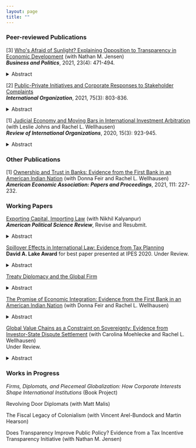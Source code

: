 ```yaml
---
layout: page
title: ""
---
```


### Peer-reviewed Publications

[3] [Who's Afraid of Sunlight? Explaining Opposition to Transparency in Economic Development](assets/TJ_BAP_final.pdf) (with Nathan M. Jensen)<br>
**_Business and Politics_**, 2021, 23(4): 471-494.
<details><summary>Abstract</summary>
<p>
Firms and governments often negotiate economic development deals, such as tax abatements, with limited
transparency, using exceptions to public records laws or other strategies for nondisclosure. In this article
we explore the motivations of firms for keeping economic development deals out of the public eye. We
explore legal challenges to public records requests for deal-specific, company-specific participation in a
state economic development incentive program. By examining applications for participation in a major
state economic program, the Texas Enterprise Fund, we find that a company is more likely to challenge a
formal public records request if it has renegotiated the terms of the award to reduce its job-creation obligations. We interpret this as companies challenging transparency when they have avoided being penalized for
noncompliance by engaging in nonpublic renegotiations. These results provide evidence regarding those conditions that prompt firms to challenge transparency and illustrate some of the limitations of safeguards such
as clawbacks (or incentive-recapture provisions) when such reforms aren’t coupled with robust transparency
mechanisms. We speculate that the main motivation for these challenges is to limit scrutiny of these deals
that could lead to backlashes against future economic development agreements.
</p>
</details>

[2] [Public-Private Initiatives and Corporate Responses to Stakeholder Complaints](assets/Thrall_IO_2021_final.pdf)<br>
**_International Organization_**, 2021, 75(3): 803-836.
<details><summary>Abstract</summary>
<p>
Multinational firms operate in multiple national jurisdictions, making them
difficult for any one government to regulate. For this reason the firms themselves are often
in charge of their own regulation, increasingly in conjunction with international organizations by way of public-private governance initiatives. Prior research has claimed that such
initiatives are too weak to meaningfully change firms’ behavior. Can public-private governance initiatives help firms self-regulate, even if they lack strong monitoring or enforcement mechanisms? I take two steps toward answering this question. First, I introduce a
new measure of firms’ performance on ESG (environmental, social, and governance)
issues: the extent to which the firms issue public responses to claims of misconduct
from civil society actors. Second, I argue that public-private governance initiatives
allow firms to benefit from the legitimacy of their public partners, lowering the reputational cost of transparent response. Employing novel data on firm responses to human
rights allegations from the Business and Human Rights Resource Center, I find that membership in the largest and most prominent initiative, the United Nations Global Compact,
significantly increases firms’ propensity to respond transparently to stakeholder allegations. These results suggest a limited but important role for public-private initiatives in
global governance.
</p>
</details>


[1] [Judicial Economy and Moving Bars in International Investment Arbitration](assets/JTW_RIO_final.pdf) (with Leslie Johns and Rachel L. Wellhausen)<br>
**_Review of International Organizations_**, 2020, 15(3): 923-945.
<details><summary>Abstract</summary>
<p>
Historically, international investment law has centered on protecting foreign
investors from direct expropriation, but much of modern law includes legal
standards that allow investors to win compensation for other kinds of
investor-state disputes. A prominent criticism among scholars and policy
advocates is that modern legal protections allow investors to pursue increasing
numbers of frivolous, low-merit cases. We contend that this claim overlooks
the impact of judicial economy and changing legal standards: since foreign
investors only need to prove a main legal violation to secure compensation,
arbitrators can and do rule only on those standards that are most easily
proven, in particular, contemporary legal protections. As a result, measures
based on legal claims and rulings cannot provide definitive evidence of merit,
and fears about trends in frivolous litigation under international investment
law may be overstated.
</p>
</details>


### Other Publications

[1] [Ownership and Trust in Banks: Evidence from the First Bank in an American Indian Nation](assets/ASSA_Draft_PP_7Jan2020_v2.pdf) (with Donna Feir and Rachel L. Wellhausen)<br>
**_American Economic Association: Papers and Proceedings_**, 2021, 111: 227-232.

### Working Papers

[Exporting Capital, Importing Law](assets/kalyanpur_thrall_v2.pdf) (with Nikhil Kalyanpur)<br>
**_American Political Science Review_**, Revise and Resubmit.
<details><summary>Abstract</summary>
<p>
How does capital mobility impact the relationship between plutocrats and the state?
We argue that the interaction of offshore finance and international law changes the
strategy and sites of political contestation. By routing their investments through off-
shore shell companies, plutocrats can become de jure foreign investors in their home
markets. We argue that plutocrats prefer routing their wealth through jurisdictions
that have an investment treaty with their home state; these treaties allow plutocrats
to file binding investor-state dispute settlement (ISDS) against their own governments.
We test the theory using incorporation-level data from the Panama Papers and data
on the beneficial ownership of entities involved in ISDS. We find that extraterritorial
arbitrations make up 8% of ISDS cases but account for 41% of the total damages
claimed. The paper contributes to debates on the effects of globalization on political
development and the emerging research agenda on the IPE of Oligarchy.
</p>
</details>

[Spillover Effects in International Law: Evidence from Tax Planning](assets/taxplanning_postJMP.pdf) <br>
**David A. Lake Award** for best paper presented at IPES 2020. Under Review.
<details><summary>Abstract</summary>
<p>
Multinational firms frequently engage in indirect investment, holding ownership of
their foreign assets through shell companies incorporated in third states. This allows
them to arbitrage other states' international agreements; increasingly, firms engage in
a practice I call proxy arbitration, using their shell companies to file investor-state disputes against their host states using other states' bilateral investment treaties. I argue
that proxy arbitration—which dramatically increases the scope of the international
  investment regime—is actually a <em>spillover effect</em> of corporate tax avoidance. Firms
establish indirect ownership structures in order to access the bilateral tax treaty network, which lowers the tax rate charged on cross-border capital transfers. However, tax
and investment treaty networks overlap extensively; investors who sought tax treaty
coverage often gain investment treaty coverage as a side benefit, enabling them to file
proxy arbitration in the event of a dispute. Using novel, fine-grained data on the
ownership structures of multinational firms—including those that filed investor-state
disputes and those that did not—I find evidence in support of the spillover effects theory. The results suggest that understanding the true political and economic impacts
of global governance institutions requires attention to how firms strategically change
their legal forms to access or avoid them, as well as how corporate arbitrage in one
regime spills over into others.
</p>
</details>

[Treaty Diplomacy and the Global Firm](assets/treaty_regimes_IPES.pdf)
<details><summary>Abstract</summary>
<p>
 Over the course of the 20th century, states have developed large networks of bilateral or small-group economic treaties in several issue areas. These treaties, which are
important tools of foreign economic policy, redistribute the gains and losses of globalization. Why do states sign treaties with some partners and not others? Motivated
by the observation that the same pairs of states tend to sign multiple treaties within a
short time period, I develop a theory of treaty regime coevolution that centers corporate
demand for treaties. Firms expand into new foreign markets in search of profit, paying
fixed costs to do so. However, once the initial cost is paid, these firms become the
primary beneficiaries of any future treaty between home and host states. Incumbent
firms therefore have incentive to lobby home state legislators and diplomats in favor of
signing treaties with their host states, across several issue areas. Strong private sector
demand can lead to the formation of multiple types of treaties between pairs of states,
  creating <em>firm-driven interdependence</em> across treaty networks. Using quantitative and
qualitative data—including novel data from the USSR, declassified diplomatic cables,
and elite interviews—I find support for my theory. The results have implications for
the decline of multilateralism in foreign policy, and suggest new avenues for studying
the effects of treaties.
</p>
</details>

[The Promise of Economic Integration: Evidence from the First Bank in an American Indian Nation](assets/WFT_Nov2021_final_identified.pdf) (with Donna Feir and Rachel L. Wellhausen)
<details><summary>Abstract</summary>
<p>
American Indian Nation “A” exercised its sovereignty in negotiating the entry of the first
bank to its underserved reservation. The bank, Nation A’s only modern foreign investment,
is owned by American Indian Nation “B.” We conduct a first-of-its-kind survey of Nation A’s
tribal members in the months before the bank’s groundbreaking. This unique opportunity
allows us to investigate drivers of individuals’ support for and, crucially, willingness to become
customers of the bank. Without deception, we explore effects of the bank’s ownership, as well as
randomized interventions cueing Nation A’s endorsement and general support from the Federal
Reserve. We find high baseline buy-in, especially given the bank’s nationality, but weak and even
counterproductive treatment effects. Exploratory analyses suggest backfire among low-income
respondents. This troubling result reinforces the relevance of non-Westphalian sovereigns to
building theory around the consequential choices that they too make over economic integration.
</p>
</details>

[Global Value Chains as a Constraint on Sovereignty: Evidence from Investor-State Dispute Settlement](assets/mtw_sep_2021.pdf) (with Carolina Moehlecke and Rachel L. Wellhausen)<br>
Under Review.
<details><summary>Abstract</summary>
<p>
That economic integration constrains state sovereignty has been a longstanding concern and
the subject of much study. We assess the validity of this concern in the context of two very
particular components of contemporary economic globalization: development-enhancing global
value chain (GVC) integration and Investor-State Dispute Settlement (ISDS). We argue that
multinational corporations (MNCs) with the potential to disrupt GVC integration are more
likely to see host state regulations changed in their favor. Contemporary ISDS arbitration, in
which MNCs sue host states over alleged violations of investment treaties, make this process
visible. Using the non-parametric difference-in-differences estimator by Imai, Kim and Wang
(2020), we connect ISDS filings to substantial decreases in GVC trade. We bring that finding
to our novel dataset, in which we document that host states have abandoned 24% of regulations
disputed in ISDS (1987-2017). Our argument and evidence suggest that, in combination, GVC
integration and ISDS can grow an MNC’s power to such an extent that the host state quite
literally abandons a regulation that the MNC disputes.
</p>
</details>

### Works in Progress

_Firms, Diplomats, and Piecemeal Globalization: How Corporate Interests Shape International Institutions_ (Book Project)

Revolving Door Diplomats (with Matt Malis)

The Fiscal Legacy of Colonialism (with Vincent Arel-Bundock and Martin Hearson)

Does Transparency Improve Public Policy? Evidence from a Tax Incentive Transparency Initiative (with Nathan M. Jensen)
